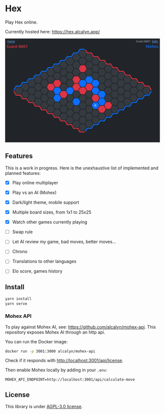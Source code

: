 # Hex

Play Hex online.

Currently hosted here: <https://hex.alcalyn.app/>

![Game screenshot](assets/images/screenshots/game.png)

## Features

This is a work in progress. Here is the unexhaustive list of implemented and planned features:

- [x] Play online multiplayer
- [x] Play vs an AI (Mohex)
- [x] Dark/light theme, mobile support
- [x] Multiple board sizes, from 1x1 to 25x25
- [x] Watch other games currently playing
- [ ] Swap rule
- [ ] Let AI review my game, bad moves, better moves...
- [ ] Chrono
- [ ] Translations to other languages
- [ ] Elo score, games history


## Install

```
yarn install
yarn serve
```

### Mohex API

To play against Mohex AI, see: <https://github.com/alcalyn/mohex-api>.
This repository exposes Mohex AI through an http api.

You can run the Docker image:

``` bash
docker run -p 3001:3000 alcalyn/mohex-api
```

Check if it responds with <http://localhost:3001/api/license>.

Then enable Mohex locally by adding in your `.env`:

``` dotenv
MOHEX_API_ENDPOINT=http://localhost:3001/api/calculate-move
```

## License

This library is under [AGPL-3.0 license](LICENSE).
